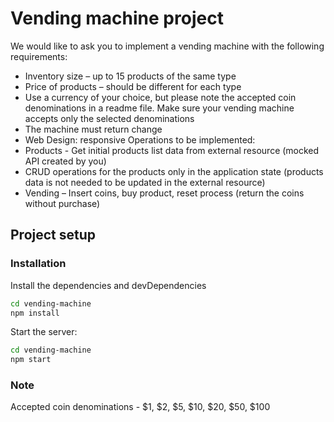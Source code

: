 # Vending machine project
We would like to ask you to implement a vending machine with the following requirements:
- Inventory size – up to 15 products of the same type
- Price of products – should be different for each type
- Use a currency of your choice, but please note the accepted coin denominations in a readme file. Make sure your vending machine accepts only the selected denominations
-  The machine must return change
-  Web Design: responsive
Operations to be implemented:
-  Products - Get initial products list data from external resource (mocked API created by you)
- CRUD operations for the products only in the application state (products data is not needed to be updated in the external resource)
- Vending – Insert coins, buy product, reset process (return the coins without purchase)

## Project setup

### Installation

Install the dependencies and devDependencies

```sh
cd vending-machine
npm install
```

Start the server:

```sh
cd vending-machine
npm start
```

### Note
Accepted coin denominations - $1, $2, $5, $10, $20, $50, $100
